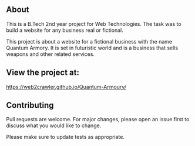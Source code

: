 ## About
This is a B.Tech 2nd year project for Web Technologies. 
The task was to build a website for any business real or fictional.


This project is about a website for a fictional business with the name Quantum Armory. It is set in futuristic world and is a business that sells weapons and other related services.

## View the project at:
 https://web2crawler.github.io/Quantum-Armoury/


## Contributing

Pull requests are welcome. For major changes, please open an issue first
to discuss what you would like to change.

Please make sure to update tests as appropriate.
